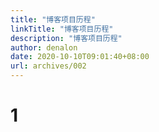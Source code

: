 ```yaml
---
title: "博客项目历程"
linkTitle: "博客项目历程"
description: "博客项目历程"
author: denalon
date: 2020-10-10T09:01:40+08:00
url: archives/002
---
```

# 1
